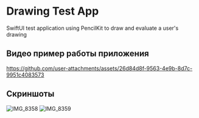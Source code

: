 # Drawing Test App

SwiftUI test application using PencilKit to draw and evaluate a user's drawing

## Видео пример работы приложения 

https://github.com/user-attachments/assets/26d84d8f-9563-4e9b-8d7c-9951c4083573

## Скриншоты 

![IMG_8358](https://github.com/user-attachments/assets/1a91a2c0-0a2a-4630-923c-5808b4777c51)
![IMG_8359](https://github.com/user-attachments/assets/cacd6231-30f5-4be5-a166-49b2807e24ef)

